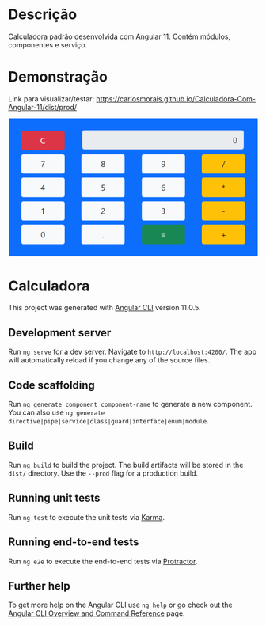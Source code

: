 # Descrição
Calculadora padrão desenvolvida com Angular 11. Contém módulos, componentes e serviço.

# Demonstração
Link para visualizar/testar: https://carlosmorais.github.io/Calculadora-Com-Angular-11/dist/prod/

<a href="https://carlosmorais.github.io/Calculadora-Com-Angular-11/dist/prod/" target="_blank">![alt text](src/assets/calculadora.png)</a>

# Calculadora

This project was generated with [Angular CLI](https://github.com/angular/angular-cli) version 11.0.5.

## Development server

Run `ng serve` for a dev server. Navigate to `http://localhost:4200/`. The app will automatically reload if you change any of the source files.

## Code scaffolding

Run `ng generate component component-name` to generate a new component. You can also use `ng generate directive|pipe|service|class|guard|interface|enum|module`.

## Build

Run `ng build` to build the project. The build artifacts will be stored in the `dist/` directory. Use the `--prod` flag for a production build.

## Running unit tests

Run `ng test` to execute the unit tests via [Karma](https://karma-runner.github.io).

## Running end-to-end tests

Run `ng e2e` to execute the end-to-end tests via [Protractor](http://www.protractortest.org/).

## Further help

To get more help on the Angular CLI use `ng help` or go check out the [Angular CLI Overview and Command Reference](https://angular.io/cli) page.
